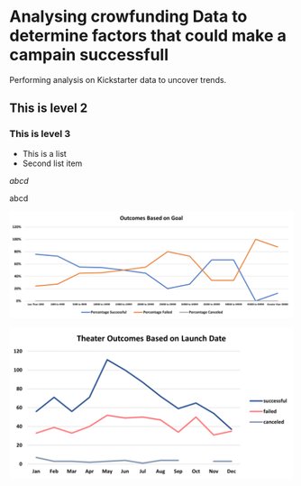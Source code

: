 # **Analysing crowfunding Data to determine factors that could make a campain successfull**
Performing analysis on Kickstarter data to uncover trends.
## This is level 2
### This is level 3

* This is a list
* Second list item

*abcd*

abcd

![Outcomes_vs_Goals.png](Resources/Outcomes_vs_Goals.png)

![Theater_Outcomes_vs_Launch.png](Resources/Theater_Outcomes_vs_Launch.png)
